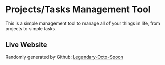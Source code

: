 # Projects/Tasks Management Tool
This is a simple management tool to manage all of your things in life, from projects to simple tasks.
## Live Website
Randomly generated by Github:
[Legendary-Octo-Spoon](https://adgar152369.github.io/legendary-octo-spoon/)
